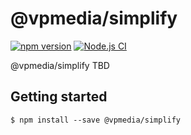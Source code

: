 # @vpmedia/simplify

[![npm version](https://badge.fury.io/js/@vpmedia%2Fsimplify.svg?v=1.0.2)](https://badge.fury.io/js/@vpmedia%2Fsimplify)
[![Node.js CI](https://github.com/vpmedia/simplify/actions/workflows/node.js.yml/badge.svg)](https://github.com/vpmedia/simplify/actions/workflows/node.js.yml)

@vpmedia/simplify TBD

## Getting started

    $ npm install --save @vpmedia/simplify
